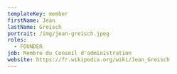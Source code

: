 ```yaml
---
templateKey: member
firstName: Jean
lastName: Greisch
portrait: /img/jean-greisch.jpeg
roles:
  - FOUNDER
job: Membre du Conseil d'administration
website: https://fr.wikipedia.org/wiki/Jean_Greisch
---
```

